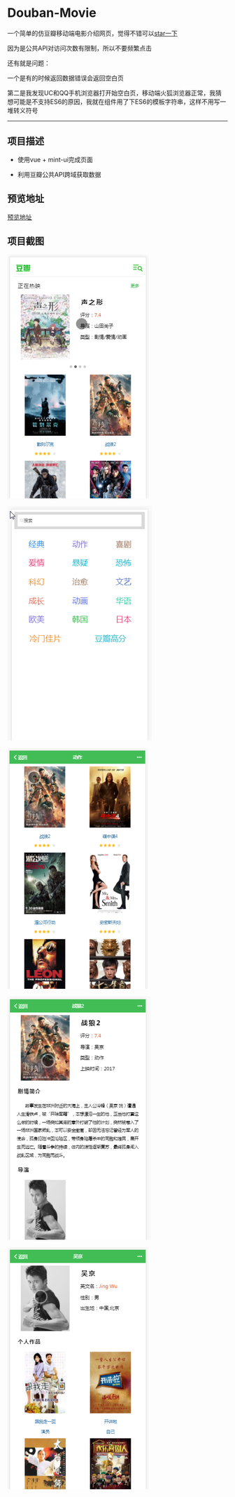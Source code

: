 # Douban-Movie #

一个简单的仿豆瓣移动端电影介绍网页，觉得不错可以[star一下](https://github.com/huanghaibin91/Douban-Movie)

因为是公共API对访问次数有限制，所以不要频繁点击

还有就是问题：

一个是有的时候返回数据错误会返回空白页

第二是我发现UC和QQ手机浏览器打开始空白页，移动端火狐浏览器正常，我猜想可能是不支持ES6的原因，我就在组件用了下ES6的模板字符串，这样不用写一堆转义符号

----------

## 项目描述 ##

- 使用vue + mint-ui完成页面

- 利用豆瓣公共API跨域获取数据

## 预览地址 ##

[预览地址](https://huanghaibin91.github.io/Douban-Movie/)

## 项目截图 ##

![](./images/image1.png)


![](./images/image2.png)


![](./images/image3.png)


![](./images/image4.png)


![](./images/image5.png)